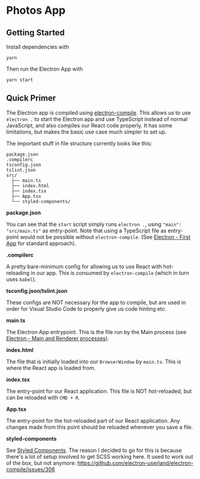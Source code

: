 # Photos App

## Getting Started

Install dependencies with

```
yarn
```

Then run the Electron App with

```
yarn start
```

## Quick Primer

The Electron app is compiled using [electron-compile](https://github.com/electron-userland/electron-compile). This allows us to use `electron .` to start the Electron app and use TypeScript instead of normal JavaScript, and also compiles our React code properly. It has some limitations, but makes the basic use case much simpler to set up.

The important stuff in file structure currently looks like this:

```
package.json
.compilerc
tsconfig.json
tslint.json
src/
  ├── main.ts
  ├── index.html
  ├── index.tsx
  ├── App.tsx
  └── styled-components/
```

**package.json**

You can see that the `start` script simply runs `electron .`, using `"main": "src/main.ts"` as entry-point. Note that using a TypeScript file as entry-point would not be possible without `electron-compile`. (See [Electron - First App](https://electronjs.org/docs/tutorial/first-app) for standard approach).

**.compilerc**

A pretty bare-minimum config for allowing us to use React with hot-reloading in our app. This is consumed by `electron-compile` (which in turn uses `babel`).

**tsconfig.json/tslint.json**

These configs are NOT necessary for the app to compile, but are used in order for Visual Studio Code to properly give us code hinting etc.

**main.ts**

The Electron App entrypoint. This is the file run by the Main process (see [Electron - Main and Renderer processes](https://electronjs.org/docs/tutorial/application-architecture#main-and-renderer-processes)).

**index.html**

The file that is initially loaded into our `BrowserWindow` by `main.ts`. This is where the React app is loaded from.

**index.tsx**

The entry-point for our React application. This file is NOT hot-reloaded, but can be reloaded with `CMD + R`.

**App.tsx**

The entry-point for the hot-reloaded part of our React application. Any changes made from this point should be reloaded whenever you save a file.

**styled-components**

See [Styled Components](https://www.styled-components.com/). The reason I decided to go for this is because there's a lot of setup involved to get SCSS working here. It used to work out of the box, but not anymore: https://github.com/electron-userland/electron-compile/issues/306

